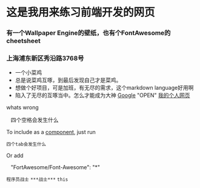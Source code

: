 # 这是我用来练习前端开发的网页
### 有一个Wallpaper Engine的壁纸，也有个FontAwesome的cheetsheet
### 上海浦东新区秀沿路3768号
+ 一个小菜鸡
+ 总是说菜鸡互啄，到最后发现自己才是菜鸡。
+ 想做个好项目，可是加班，有无尽的需求，这个markdown language好用啊
+ 陷入了无尽的互啄当中。怎么才能成为大神
[Google](http://google.com/) "OPEN"
[我的个人网页](http://computewarrior.cn/main)

whats wrong

    四个空格会发生什么
    
To include as a [component](https://github.com/componentjs/component), just run

    四个tab会发生什么
    
Or add

    "FortAwesome/Font-Awesome": "*"
    
`程序员战士` `***战士***` `this`
